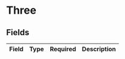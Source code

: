# Three


## Fields

| Field       | Type        | Required    | Description |
| ----------- | ----------- | ----------- | ----------- |